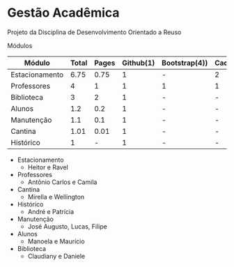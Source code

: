 Gestão Acadêmica
===============

Projeto da Disciplina de Desenvolvimento Orientado a Reuso 

Módulos
	
|Módulo  | Total | Pages| Github(1)|Bootstrap(4))|Cadastro(3)|Listar(2)|Salvar(5)|
|--------|-------|------|----------|-------------|-----------|---------|---------|
|Estacionamento |6.75| 0.75 | 1 | - | 2 | 2 | STORAGE(1)|
|Professores| 4 |1 |1 | 1 | 1 | - | - |
|Biblioteca | 3|  2| 1 |- | - | - |- |
|Alunos  | 1.2 | 0.2|1 | - |-  | - |- |
|Manutenção| 1.1 |0.1| 1 | - | - | - | -|
|Cantina | 1.01 |0.01 |1 |- | - | - | -|
|Histórico | 1 |-| 1 | -| - | - |- |


- Estacionamento
	- 	Heitor e Ravel
- Professores
	- Antônio Carlos e Camila
- Cantina
	- Mirella e Wellington
- Histórico
	- André e Patrícia
- Manutenção
	- José Augusto, Lucas, Filipe
- Alunos
	- Manoela e Maurício
- Biblioteca
	- Claudiany e Daniele
